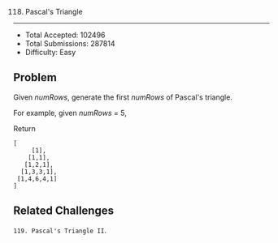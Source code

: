 118. Pascal's Triangle
---

- Total Accepted: 102496
- Total Submissions: 287814
- Difficulty: Easy


Problem
---
Given _numRows_, generate the first _numRows_ of Pascal's triangle.

For example, given _numRows_ = 5,

Return

```
[
     [1],
    [1,1],
   [1,2,1],
  [1,3,3,1],
 [1,4,6,4,1]
]
```

Related Challenges
---
`119. Pascal's Triangle II`.